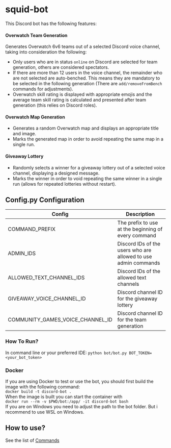 # squid-bot
This Discord bot has the following features:
#### Overwatch Team Generation
 Generates Overwatch 6v6 teams out of a selected Discord voice channel, taking into consideration the following:
 * Only users who are in status `online` on Discord are selected for team generation, others are considered spectators.
 * If there are more than 12 users in the voice channel, the remainder who are not selected are auto-benched. This means they are mandatory to be selected in the following generation (There are `add/removeFromBench` commands for adjustments).
 * Overwatch skill rating is displayed with appropriate emojis and the average team skill rating is calculated and presented after team generation (this relies on Discord roles).
    
#### Overwatch Map Generation

* Generates a random Overwatch map and displays an appropriate title and image.
* Marks the generated map in order to avoid repeating the same map in a single run.

#### Giveaway Lottery

* Randomly selects a winner for a giveaway lottery out of a selected voice channel, displaying a designed message.
* Marks the winner in order to void repeating the same winner in a single run (allows for repeated lotteries without restart).

## Config.py Configuration
| Config | Description |
|---|---|
| COMMAND_PREFIX | The prefix to use at the beginning of every command |
| ADMIN_IDS | Discord IDs of the users who are allowed to use admin commands |
| ALLOWED_TEXT_CHANNEL_IDS | Discord IDs of the allowed text channels |
| GIVEAWAY_VOICE_CHANNEL_ID | Discord channel ID for the giveaway lottery |
| COMMUNITY_GAMES_VOICE_CHANNEL_ID | Discord channel ID for the team generation |

### How To Run?

In command line or your preferred IDE: `python bot/bot.py BOT_TOKEN=<your_bot_token>`

### Docker
If you are using Docker to test or use the bot, you should first build the image with the following command:  
`docker build -t discord-bot .`  
When the image is built you can start the container with  
`docker run --rm -v $PWD/bot:/app/ -it discord-bot bash`  
If you are on Windows you need to adjust the path to the bot folder. But i recommend to use WSL on Windows.

## How to use?
See the list of [Commands](COMMANDS.md)